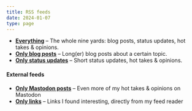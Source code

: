 ```yaml
---
title: RSS feeds
date: 2024-01-07
type: page
---
```


- **[Everything](https://jason.re/index.xml)** – The whole nine yards: blog posts, status updates, hot takes & opinions.
- **[Only blog posts](https://jason.re/posts/index.xml)** – Long(er) blog posts about a certain topic.
- **[Only status updates](https://jason.re/status/index.xml)** – Short status updates, hot takes & opinions.

#### External feeds

- **[Only Mastodon posts](https://click.ba.it/@jason.rss)** – Even more of my hot takes & opinions on Mastodon
- **[Only links](https://click.ba.it/@links.rss)** – Links I found interesting, directly from my feed reader
